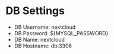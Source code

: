 # DB Settings
- DB Username: nextcloud
- DB Password: ${MYSQL_PASSWORD}
- DB Name: nextcloud
- DB Hostname: db:3306
